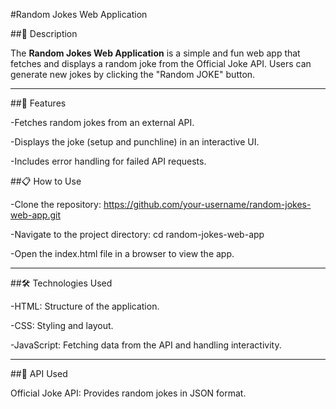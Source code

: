 #Random Jokes Web Application

##📖 Description

The **Random Jokes Web Application** is a simple and fun web app that fetches and displays a random joke from the Official Joke API. Users can generate new jokes by clicking the "Random JOKE" button.

---

##🚀 Features

-Fetches random jokes from an external API.

-Displays the joke (setup and punchline) in an interactive UI.

-Includes error handling for failed API requests.

##📋 How to Use

-Clone the repository:
https://github.com/your-username/random-jokes-web-app.git

-Navigate to the project directory:
cd random-jokes-web-app

-Open the index.html file in a browser to view the app.

---

##🛠️ Technologies Used

-HTML: Structure of the application.

-CSS: Styling and layout.

-JavaScript: Fetching data from the API and handling interactivity.

---

##📖 API Used

Official Joke API:
Provides random jokes in JSON format.